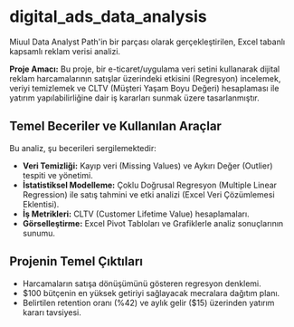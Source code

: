 # digital_ads_data_analysis
Miuul Data Analyst Path'in bir parçası olarak gerçekleştirilen, Excel tabanlı kapsamlı reklam verisi analizi.

**Proje Amacı:** Bu proje, bir e-ticaret/uygulama veri setini kullanarak dijital reklam harcamalarının satışlar üzerindeki etkisini (Regresyon) incelemek, veriyi temizlemek ve CLTV (Müşteri Yaşam Boyu Değeri) hesaplaması ile yatırım yapılabilirliğine dair iş kararları sunmak üzere tasarlanmıştır.


## Temel Beceriler ve Kullanılan Araçlar

Bu analiz, şu becerileri sergilemektedir:

* **Veri Temizliği:** Kayıp veri (Missing Values) ve Aykırı Değer (Outlier) tespiti ve yönetimi.
* **İstatistiksel Modelleme:** Çoklu Doğrusal Regresyon (Multiple Linear Regression) ile satış tahmini ve etki analizi (Excel Veri Çözümlemesi Eklentisi).
* **İş Metrikleri:** CLTV (Customer Lifetime Value) hesaplamaları.
* **Görselleştirme:** Excel Pivot Tabloları ve Grafiklerle analiz sonuçlarının sunumu.

##  Projenin Temel Çıktıları

* Harcamaların satışa dönüşümünü gösteren regresyon denklemi.
* $100 bütçenin en yüksek getiriyi sağlayacak mecralara dağıtım planı.
* Belirtilen retention oranı (%42) ve aylık gelir ($15) üzerinden yatırım kararı tavsiyesi.
